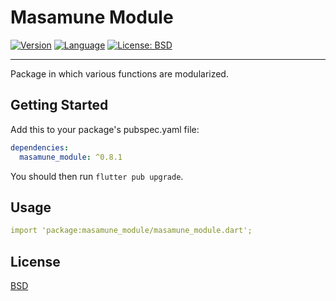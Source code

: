 # Masamune Module

[![Version](https://img.shields.io/badge/version-0.8.1-blue.svg)](https://mathru.net)
[![Language](https://img.shields.io/badge/language-dart-blue.svg)](https://dart.dev/)
[![License: BSD](https://img.shields.io/badge/license-BSD-purple.svg)](https://opensource.org/licenses/BSD-3-Clause)

---------------------------------------

Package in which various functions are modularized.

## Getting Started

Add this to your package's pubspec.yaml file:
```yaml
dependencies:
  masamune_module: ^0.8.1
```
You should then run `flutter pub upgrade`.

## Usage

```yaml
import 'package:masamune_module/masamune_module.dart';
```

## License

[BSD](LICENSE)
